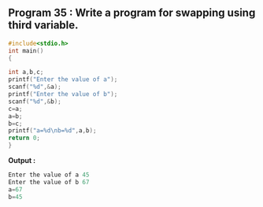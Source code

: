 ## Program 35 : Write a program for swapping using third variable.
```C
#include<stdio.h>
int main()
{

int a,b,c;
printf("Enter the value of a");
scanf("%d",&a);
printf("Enter the value of b");
scanf("%d",&b);
c=a;
a=b;
b=c;
printf("a=%d\nb=%d",a,b);
return 0;
}
```
**Output :**
```C
Enter the value of a 45
Enter the value of b 67
a=67
b=45
